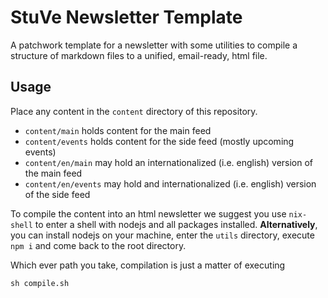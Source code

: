 # StuVe Newsletter Template
A patchwork template for a newsletter with some utilities to compile a structure of markdown files to a unified, email-ready, html file.

## Usage
Place any content in the `content` directory of this repository.
- `content/main` holds content for the main feed
- `content/events` holds content for the side feed (mostly upcoming events)
- `content/en/main` may hold an internationalized (i.e. english) version of the main feed
- `content/en/events` may hold and internationalized (i.e. english) version of the side feed

To compile the content into an html newsletter we suggest you use `nix-shell` to enter a shell with nodejs and all packages installed.
**Alternatively**, you can install nodejs on your machine, enter the `utils` directory, execute `npm i` and come back to the root directory.

Which ever path you take, compilation is just a matter of executing
```shell
sh compile.sh
```
